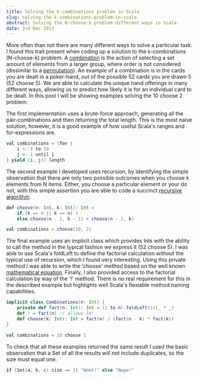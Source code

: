```yaml
---
title: Solving the k-combinations problem in Scala
slug: solving-the-k-combinations-problem-in-scala
abstract: Solving the N-choose-k problem different ways in Scala.
date: 3rd Dec 2013
---
```


More often than not there are many different ways to solve a particular task.
I found this trait present when coding up a solution to the k-combinations (N-choose-k) problem.
A [combination](http://en.wikipedia.org/wiki/Combination) is the action of selecting a set amount of elements from a larger group, where order is not considered (dissimilar to a [permutation](http://en.wikipedia.org/wiki/Permutation)).
An example of a combination is in the cards you are dealt in a poker-hand, out of the possible 52 cards you are drawn 5 (52 choose 5).
We are able to calculate the unique hand offerings in many different ways, allowing us to predict how likely it is for an individual card to be dealt.
In this post I will be showing examples solving the 10 choose 2 problem.

The first implementation uses a brute-force approach, generating all the pair-combinations and then returning the total length.
This is the most naive solution, however, it is a good example of how useful Scala's ranges and for-expressions are.

~~~ .scala
val combinations = (for {
    i <- 1 to 10
    j <- 1 until i
} yield (i, j)) length
~~~

The second example I developed uses recursion, by identifying the simple observation that there are only two possible outcomes when you choose k elements from N items.
Either, you choose a particular element or your do not, with this simple assertion you are able to code a succinct [recursive algorithm](http://en.wikipedia.org/wiki/Binomial_coefficient#Recursive_formula).

~~~ .scala
def choose(n: Int, k: Int): Int =
    if (k == 0 || k == n) 1
    else choose(n - 1, k - 1) + choose(n - 1, k)

val combinations = choose(10, 2)
~~~

The final example uses an implicit class which provides Ints with the ability to call the method in the typical fashion we express it (52 choose 5).
I was able to use Scala's foldLeft to define the factorial calculation without the typical use of recursion, which I found very interesting.
Using this private method I was able to write the 'choose' method based on the well known [mathematical equation](http://en.wikipedia.org/wiki/Binomial_coefficient#Factorial_formula).
Finally, I also provided access to the factorial calculation by way of the '!' method.
There is no real requirement for this in the described example but highlights well Scala's flexiable method naming capabilities.

~~~ .scala
implicit class Combinations(n: Int) {
    private def fact(n: Int): Int = (1 to n).foldLeft(1)(_ * _)
    def ! = fact(n) // allows 10!
    def choose(k: Int): Int = fact(n) / (fact(n - k) * fact(k))
}

val combinations = 10 choose 2
~~~

To check that all these examples returned the same result I used the basic observation that a Set of all the results will not include duplicates, so the size must equal one.

~~~ .scala
if (Set(a, b, c).size == 1) "Woot!" else "Nope!"
~~~